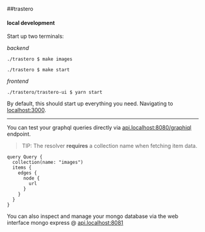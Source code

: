##trastero

#### local development

Start up two terminals:

*backend*

```
./trastero $ make images
```

```
./trastero $ make start
```

*frontend*
```
./trastero/trastero-ui $ yarn start
```

By default, this should start up everything you need. Navigating to [localhost:3000](http://localhost:3000).


---

You can test your graphql queries directly via [api.localhost:8080/graphiql](http://api.localhost:8080/graphiql) endpoint. 

>TIP: The resolver **requires** a collection name when fetching item data.
```
query Query {
  collection(name: "images")
  items {
    edges {
      node {
        url
      }
    }
  }
}
```

You can also inspect and manage your mongo database via the web interface mongo express @ [api.localhost:8081](http://api.localhost:8081)